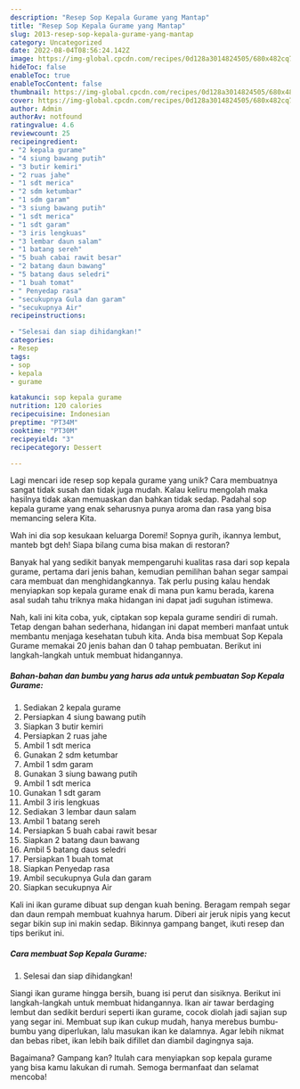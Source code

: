 ```yaml
---
description: "Resep Sop Kepala Gurame yang Mantap"
title: "Resep Sop Kepala Gurame yang Mantap"
slug: 2013-resep-sop-kepala-gurame-yang-mantap
category: Uncategorized
date: 2022-08-04T08:56:24.142Z
image: https://img-global.cpcdn.com/recipes/0d128a3014824505/680x482cq70/sop-kepala-gurame-foto-resep-utama.jpg
hideToc: false
enableToc: true
enableTocContent: false
thumbnail: https://img-global.cpcdn.com/recipes/0d128a3014824505/680x482cq70/sop-kepala-gurame-foto-resep-utama.jpg
cover: https://img-global.cpcdn.com/recipes/0d128a3014824505/680x482cq70/sop-kepala-gurame-foto-resep-utama.jpg
author: Admin
authorAv: notfound
ratingvalue: 4.6
reviewcount: 25
recipeingredient:
- "2 kepala gurame"
- "4 siung bawang putih"
- "3 butir kemiri"
- "2 ruas jahe"
- "1 sdt merica"
- "2 sdm ketumbar"
- "1 sdm garam"
- "3 siung bawang putih"
- "1 sdt merica"
- "1 sdt garam"
- "3 iris lengkuas"
- "3 lembar daun salam"
- "1 batang sereh"
- "5 buah cabai rawit besar"
- "2 batang daun bawang"
- "5 batang daus seledri"
- "1 buah tomat"
- " Penyedap rasa"
- "secukupnya Gula dan garam"
- "secukupnya Air"
recipeinstructions:

- "Selesai dan siap dihidangkan!"
categories:
- Resep
tags:
- sop
- kepala
- gurame

katakunci: sop kepala gurame 
nutrition: 120 calories
recipecuisine: Indonesian
preptime: "PT34M"
cooktime: "PT30M"
recipeyield: "3"
recipecategory: Dessert

---
```





Lagi mencari ide resep sop kepala gurame yang unik? Cara membuatnya sangat tidak susah dan tidak juga mudah. Kalau keliru mengolah maka hasilnya tidak akan memuaskan dan bahkan tidak sedap. Padahal sop kepala gurame yang enak seharusnya punya aroma dan rasa yang bisa memancing selera Kita.





Wah ini dia sop kesukaan keluarga Doremi! Sopnya gurih, ikannya lembut, manteb bgt deh! Siapa bilang cuma bisa makan di restoran?

Banyak hal yang sedikit banyak mempengaruhi kualitas rasa dari sop kepala gurame, pertama dari jenis bahan, kemudian pemilihan bahan segar sampai cara membuat dan menghidangkannya. Tak perlu pusing kalau hendak menyiapkan sop kepala gurame enak di mana pun kamu berada, karena asal sudah tahu triknya maka hidangan ini dapat jadi suguhan istimewa.






Nah, kali ini kita coba, yuk, ciptakan sop kepala gurame sendiri di rumah. Tetap dengan bahan sederhana, hidangan ini dapat memberi manfaat untuk membantu menjaga kesehatan tubuh kita. Anda bisa membuat Sop Kepala Gurame memakai 20 jenis bahan dan 0 tahap pembuatan. Berikut ini langkah-langkah untuk membuat hidangannya.

<!--inarticleads1-->

##### Bahan-bahan dan bumbu yang harus ada untuk pembuatan Sop Kepala Gurame:

1. Sediakan 2 kepala gurame
1. Persiapkan 4 siung bawang putih
1. Siapkan 3 butir kemiri
1. Persiapkan 2 ruas jahe
1. Ambil 1 sdt merica
1. Gunakan 2 sdm ketumbar
1. Ambil 1 sdm garam
1. Gunakan 3 siung bawang putih
1. Ambil 1 sdt merica
1. Gunakan 1 sdt garam
1. Ambil 3 iris lengkuas
1. Sediakan 3 lembar daun salam
1. Ambil 1 batang sereh
1. Persiapkan 5 buah cabai rawit besar
1. Siapkan 2 batang daun bawang
1. Ambil 5 batang daus seledri
1. Persiapkan 1 buah tomat
1. Siapkan  Penyedap rasa
1. Ambil secukupnya Gula dan garam
1. Siapkan secukupnya Air


Kali ini ikan gurame dibuat sup dengan kuah bening. Beragam rempah segar dan daun rempah membuat kuahnya harum. Diberi air jeruk nipis yang kecut segar bikin sup ini makin sedap. Bikinnya gampang banget, ikuti resep dan tips berikut ini. 

<!--inarticleads2-->

##### Cara membuat Sop Kepala Gurame:


1. Selesai dan siap dihidangkan!

Siangi ikan gurame hingga bersih, buang isi perut dan sisiknya. Berikut ini langkah-langkah untuk membuat hidangannya. Ikan air tawar berdaging lembut dan sedikit berduri seperti ikan gurame, cocok diolah jadi sajian sup yang segar ini. Membuat sup ikan cukup mudah, hanya merebus bumbu-bumbu yang diperlukan, lalu masukan ikan ke dalamnya. Agar lebih nikmat dan bebas ribet, ikan lebih baik difillet dan diambil dagingnya saja. 

Bagaimana? Gampang kan? Itulah cara menyiapkan sop kepala gurame yang bisa kamu lakukan di rumah. Semoga bermanfaat dan selamat mencoba!
